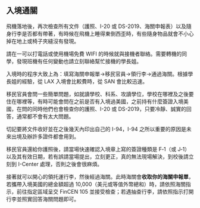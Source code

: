 ## 入境通關

飛機落地後，再次檢查所有文件（護照、I-20 或 DS-2019、海關申報表）以及隨身行李是否都有帶著，有時候在飛機上睡得東倒西歪時，有些隨身物品就會不小心掉在地上或椅子夾縫沒有發現。

請在一可以打電話或使用機場免費 WIFI 的時候就與接機者聯絡。需要轉機的同學，發現班機有任何變動也請立刻聯絡幫忙接機的學長姐。

入境時的程序大致上為：填寫海關申報單→移民官員→領行李→通過海關。根據學長姐的經驗，從 LAX 入境會比較費時，從 SAN 會比較迅速。

移民官員會問一些簡單問題，如就讀學校、科系、攻讀學位，學校在哪裡及之後要住在哪裡等，有時可能會問在之前是否有入境過美國，之前持有什麼簽證入境美國，在問的同時他們也會檢查你的護照、I-20 或 DS-2019，只要冷靜、誠實的回答，通常都不會有太大問題。

切記要將文件收好並在之後幾天內印出自己的 I-94，I-94 之所以重要的原因是未來出境及辦許多證件都會用到。

移民官員還給你護照後，請當場快速確認入境章上寫的簽證種類是 F‐1（或 J‐1）以及其有效日期，若有誤請當場提出，立刻更正，真的無法現場解決，到校後請立刻到 I-Center 處理，否則之後會很麻煩。

接著就可以開心的領托運行李，然後經過海關。此時海關會**收取你的海關申報單**，若攜帶入境美國的總金額超過 10,000（美元或等值外幣總和）時，請依照海關指示，前往指定區域呈交 FinCEN 105 並接受檢查；若遇抽查行李，請依照指示打開行李並照實回答海關問題即可。